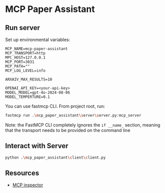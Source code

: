 # MCP Paper Assistant

## Run server
Set up environmental variables:
```env
MCP_NAME=mcp-paper-assistant
MCP_TRANSPORT=http
MPC_HOST=127.0.0.1
MCP_PORT=3031
MCP_PATH=""
MCP_LOG_LEVEL=info

ARXAIV_MAX_RESULTS=10

OPENAI_API_KEY=<your-api-key>
MODEL_MODEL=gpt-4o-2024-08-06
MODEL_TEMPERTURE=0.1

```

You can use fastmcp CLI. From project root, run:
```bash
fastmcp run .\mcp_paper_assistant\server\server.py:mcp_server
```

Note: the FastMCP CLI completely ignores the `if __name_` section, meaning that the transport needs to be provided on the command line

## Interact with Server

```bash
python .\mcp_paper_assistant\client\client.py
```

## Resources
- [MCP inspector](https://medium.com/@laurentkubaski/how-to-use-mcp-inspector-2748cd33faeb)